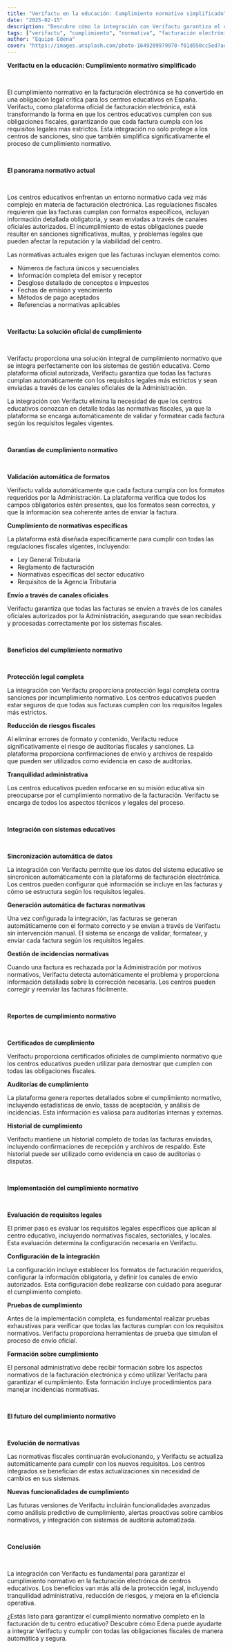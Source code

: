 ```yaml
---
title: "Verifactu en la educación: Cumplimiento normativo simplificado"
date: "2025-02-15"
description: "Descubre cómo la integración con Verifactu garantiza el cumplimiento normativo en la facturación electrónica de centros educativos."
tags: ["verifactu", "cumplimiento", "normativa", "facturación electrónica"]
author: "Equipo Edena"
cover: "https://images.unsplash.com/photo-1649209979970-f01d950cc5ed?auto=format&fit=crop&w=800&q=80"
---
```


**Verifactu en la educación: Cumplimiento normativo simplificado**

<br>

El cumplimiento normativo en la facturación electrónica se ha convertido en una obligación legal crítica para los centros educativos en España. Verifactu, como plataforma oficial de facturación electrónica, está transformando la forma en que los centros educativos cumplen con sus obligaciones fiscales, garantizando que cada factura cumpla con los requisitos legales más estrictos. Esta integración no solo protege a los centros de sanciones, sino que también simplifica significativamente el proceso de cumplimiento normativo.

<br>

**El panorama normativo actual**

<br>

Los centros educativos enfrentan un entorno normativo cada vez más complejo en materia de facturación electrónica. Las regulaciones fiscales requieren que las facturas cumplan con formatos específicos, incluyan información detallada obligatoria, y sean enviadas a través de canales oficiales autorizados. El incumplimiento de estas obligaciones puede resultar en sanciones significativas, multas, y problemas legales que pueden afectar la reputación y la viabilidad del centro.

Las normativas actuales exigen que las facturas incluyan elementos como:

-   Números de factura únicos y secuenciales
-   Información completa del emisor y receptor
-   Desglose detallado de conceptos e impuestos
-   Fechas de emisión y vencimiento
-   Métodos de pago aceptados
-   Referencias a normativas aplicables

<br>

**Verifactu: La solución oficial de cumplimiento**

<br>

Verifactu proporciona una solución integral de cumplimiento normativo que se integra perfectamente con los sistemas de gestión educativa. Como plataforma oficial autorizada, Verifactu garantiza que todas las facturas cumplan automáticamente con los requisitos legales más estrictos y sean enviadas a través de los canales oficiales de la Administración.

La integración con Verifactu elimina la necesidad de que los centros educativos conozcan en detalle todas las normativas fiscales, ya que la plataforma se encarga automáticamente de validar y formatear cada factura según los requisitos legales vigentes.

<br>

**Garantías de cumplimiento normativo**

<br>

**Validación automática de formatos**

Verifactu valida automáticamente que cada factura cumpla con los formatos requeridos por la Administración. La plataforma verifica que todos los campos obligatorios estén presentes, que los formatos sean correctos, y que la información sea coherente antes de enviar la factura.

**Cumplimiento de normativas específicas**

La plataforma está diseñada específicamente para cumplir con todas las regulaciones fiscales vigentes, incluyendo:

-   Ley General Tributaria
-   Reglamento de facturación
-   Normativas específicas del sector educativo
-   Requisitos de la Agencia Tributaria

**Envío a través de canales oficiales**

Verifactu garantiza que todas las facturas se envíen a través de los canales oficiales autorizados por la Administración, asegurando que sean recibidas y procesadas correctamente por los sistemas fiscales.

<br>

**Beneficios del cumplimiento normativo**

<br>

**Protección legal completa**

La integración con Verifactu proporciona protección legal completa contra sanciones por incumplimiento normativo. Los centros educativos pueden estar seguros de que todas sus facturas cumplen con los requisitos legales más estrictos.

**Reducción de riesgos fiscales**

Al eliminar errores de formato y contenido, Verifactu reduce significativamente el riesgo de auditorías fiscales y sanciones. La plataforma proporciona confirmaciones de envío y archivos de respaldo que pueden ser utilizados como evidencia en caso de auditorías.

**Tranquilidad administrativa**

Los centros educativos pueden enfocarse en su misión educativa sin preocuparse por el cumplimiento normativo de la facturación. Verifactu se encarga de todos los aspectos técnicos y legales del proceso.

<br>

**Integración con sistemas educativos**

<br>

**Sincronización automática de datos**

La integración con Verifactu permite que los datos del sistema educativo se sincronicen automáticamente con la plataforma de facturación electrónica. Los centros pueden configurar qué información se incluye en las facturas y cómo se estructura según los requisitos legales.

**Generación automática de facturas normativas**

Una vez configurada la integración, las facturas se generan automáticamente con el formato correcto y se envían a través de Verifactu sin intervención manual. El sistema se encarga de validar, formatear, y enviar cada factura según los requisitos legales.

**Gestión de incidencias normativas**

Cuando una factura es rechazada por la Administración por motivos normativos, Verifactu detecta automáticamente el problema y proporciona información detallada sobre la corrección necesaria. Los centros pueden corregir y reenviar las facturas fácilmente.

<br>

**Reportes de cumplimiento normativo**

<br>

**Certificados de cumplimiento**

Verifactu proporciona certificados oficiales de cumplimiento normativo que los centros educativos pueden utilizar para demostrar que cumplen con todas las obligaciones fiscales.

**Auditorías de cumplimiento**

La plataforma genera reportes detallados sobre el cumplimiento normativo, incluyendo estadísticas de envío, tasas de aceptación, y análisis de incidencias. Esta información es valiosa para auditorías internas y externas.

**Historial de cumplimiento**

Verifactu mantiene un historial completo de todas las facturas enviadas, incluyendo confirmaciones de recepción y archivos de respaldo. Este historial puede ser utilizado como evidencia en caso de auditorías o disputas.

<br>

**Implementación del cumplimiento normativo**

<br>

**Evaluación de requisitos legales**

El primer paso es evaluar los requisitos legales específicos que aplican al centro educativo, incluyendo normativas fiscales, sectoriales, y locales. Esta evaluación determina la configuración necesaria en Verifactu.

**Configuración de la integración**

La configuración incluye establecer los formatos de facturación requeridos, configurar la información obligatoria, y definir los canales de envío autorizados. Esta configuración debe realizarse con cuidado para asegurar el cumplimiento completo.

**Pruebas de cumplimiento**

Antes de la implementación completa, es fundamental realizar pruebas exhaustivas para verificar que todas las facturas cumplan con los requisitos normativos. Verifactu proporciona herramientas de prueba que simulan el proceso de envío oficial.

**Formación sobre cumplimiento**

El personal administrativo debe recibir formación sobre los aspectos normativos de la facturación electrónica y cómo utilizar Verifactu para garantizar el cumplimiento. Esta formación incluye procedimientos para manejar incidencias normativas.

<br>

**El futuro del cumplimiento normativo**

<br>

**Evolución de normativas**

Las normativas fiscales continuarán evolucionando, y Verifactu se actualiza automáticamente para cumplir con los nuevos requisitos. Los centros integrados se benefician de estas actualizaciones sin necesidad de cambios en sus sistemas.

**Nuevas funcionalidades de cumplimiento**

Las futuras versiones de Verifactu incluirán funcionalidades avanzadas como análisis predictivo de cumplimiento, alertas proactivas sobre cambios normativos, y integración con sistemas de auditoría automatizada.

<br>

**Conclusión**

<br>

La integración con Verifactu es fundamental para garantizar el cumplimiento normativo en la facturación electrónica de centros educativos. Los beneficios van más allá de la protección legal, incluyendo tranquilidad administrativa, reducción de riesgos, y mejora en la eficiencia operativa.

¿Estás listo para garantizar el cumplimiento normativo completo en la facturación de tu centro educativo? Descubre cómo Edena puede ayudarte a integrar Verifactu y cumplir con todas las obligaciones fiscales de manera automática y segura.

